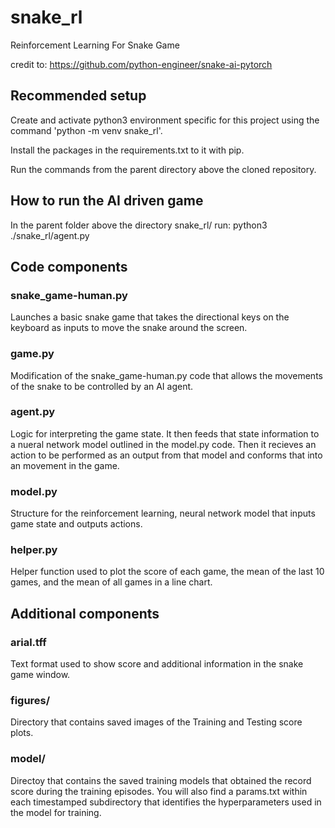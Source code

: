 # snake_rl
Reinforcement Learning For Snake Game 

credit to: https://github.com/python-engineer/snake-ai-pytorch

## Recommended setup 
Create and activate python3 environment specific for this project using the command 'python -m venv snake_rl'.

Install the packages in the requirements.txt to it with pip.

Run the commands from the parent directory above the cloned repository.

## How to run the AI driven game
In the parent folder above the directory snake_rl/ run:
python3 ./snake_rl/agent.py

## Code components

### snake_game-human.py
Launches a basic snake game that takes the directional keys on the keyboard as inputs to move the snake around the screen.

### game.py
Modification of the snake_game-human.py code that allows the movements of the snake to be controlled by an AI agent.

### agent.py
Logic for interpreting the game state. It then feeds that state information to a nueral network model outlined in the model.py code. Then it recieves an action to be performed as an output from that model and conforms that into an movement in the game.

### model.py
Structure for the reinforcement learning, neural network model that inputs game state and outputs actions.

### helper.py
Helper function used to plot the score of each game, the mean of the last 10 games, and the mean of all games in a line chart.

## Additional components

### arial.tff
Text format used to show score and additional information in the snake game window.

### figures/
Directory that contains saved images of the Training and Testing score plots.

### model/
Directoy that contains the saved training models that obtained the record score during the training episodes. You will also find a params.txt within each timestamped subdirectory that identifies the hyperparameters used in the model for training.